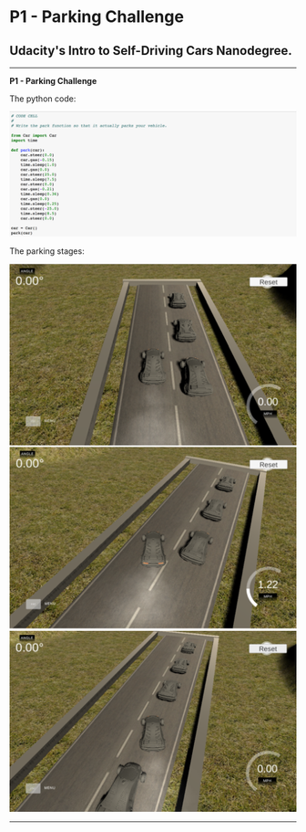 # **P1 - Parking Challenge**

## Udacity's Intro to Self-Driving Cars Nanodegree.

---

[//]: # (Images)

[image1]: ./images/Image1.png "Image 1"
[image2]: ./images/Image2.png "Image 2"
[image3]: ./images/Image3.png "Image 3"
[image4]: ./images/Image4.png "Image 4"


**P1 - Parking Challenge**

The python code:

![image4]

The parking stages:

![image1]
![image3]
![image2]

---


